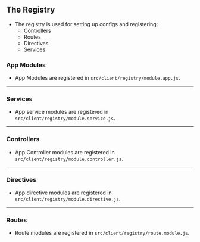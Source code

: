 ## The Registry
- The registry is used for setting up configs and registering:
	- Controllers
	- Routes
	- Directives
	- Services


### App Modules
- App Modules are registered in `src/client/registry/module.app.js`.

---

### Services
- App service modules are registered in `src/client/registry/module.service.js`.

---

### Controllers
- App Controller modules are registered in `src/client/registry/module.controller.js`.

---

### Directives
- App directive modules are registered in `src/client/registry/module.directive.js`.

---

### Routes
- Route modules are registered in `src/client/registry/route.module.js`.

